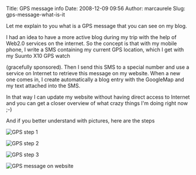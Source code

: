 Title: GPS message info
Date: 2008-12-09 09:56
Author: marcaurele
Slug: gps-message-what-is-it

Let me explain to you what is a GPS message that you can see on my blog.

I had an idea to have a more active blog during my trip with the help of
Web2.0 services on the internet. So the concept is that with my mobile
phone, I write a SMS containing my current GPS location, which I get
with my Suunto X10 GPS watch  

(gracefully sponsored). Then I send this SMS to a special number and use
a service on Internet to retrieve this message on my website. When a new
one comes in, I create automatically a blog entry with the GoogleMap and
my text attached into the SMS.

In that way I can update my website without having direct access to
Internet and you can get a closer overview of what crazy things I'm
doing right now ;-)

And if you better understand with pictures, here are the steps

![GPS step 1]({filename}/images/slide-01.png)

![GPS step 2]({filename}/images/slide-02.png)

![GPS step 3]({filename}/images/slide-03.png)

![GPS message on website]({filename}/images/slide-04.png)
